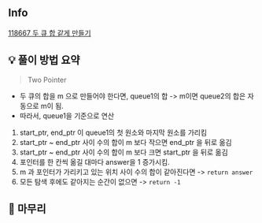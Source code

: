 ## Info
[118667 두 큐 합 같게 만들기](https://school.programmers.co.kr/learn/courses/30/lessons/118667)

## 💡 풀이 방법 요약
> Two Pointer

- 두 큐의 합을 m 으로 만들어야 한다면, queue1의 합 -> m이면 queue2의 합은 자동으로 m이 됨.
- 따라서, queue1을 기준으로 연산

1. start_ptr, end_ptr 이 queue1의 첫 원소와 마지막 원소를 가리킴
2. start_ptr ~ end_ptr 사이 수의 합이 m 보다 작으면 end_ptr 을 뒤로 옮김
3. start_ptr ~ end_ptr 사이 수의 합이 m 보다 크면 start_ptr 을 뒤로 옮김
4. 포인터를 한 칸씩 옮길 대마다 answer을 1 증가시킴.
5. m 과 포인터가 가리키고 있는 위치 사이 수의 합이 같아진다면 -> `return answer`
6. 모든 탐색 후에도 같아지는 순간이 없으면 -> `return -1`

## 🙂 마무리

